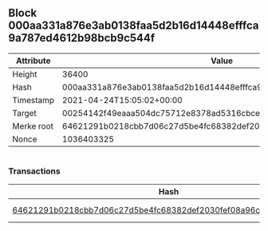 ## Block 000aa331a876e3ab0138faa5d2b16d14448efffca9a787ed4612b98bcb9c544f

Attribute | Value
--- | ---
Height | 36400
Hash | 000aa331a876e3ab0138faa5d2b16d14448efffca9a787ed4612b98bcb9c544f
Timestamp | 2021-04-24T15:05:02+00:00
Target | 00254142f49eaaa504dc75712e8378ad5316cbcead634704b3734b6271167cc4
Merke root | 64621291b0218cbb7d06c27d5be4fc68382def2030fef08a96c1759264e5cce0
Nonce | 1036403325

```

```

### Transactions

Hash | Amount
--- | ---
[64621291b0218cbb7d06c27d5be4fc68382def2030fef08a96c1759264e5cce0](64621291b0218cbb7d06c27d5be4fc68382def2030fef08a96c1759264e5cce0.md) | 10.00000000 SKEPTI 
